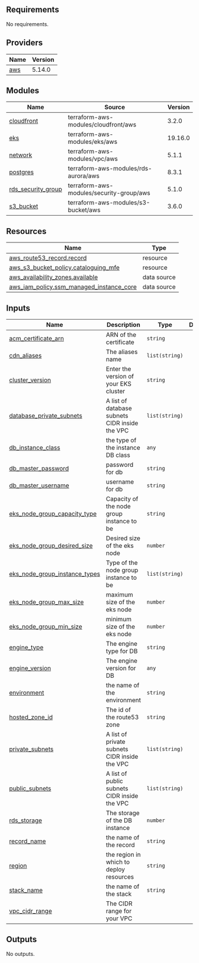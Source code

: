 <!-- BEGIN_TF_DOCS -->
## Requirements

No requirements.

## Providers

| Name | Version |
|------|---------|
| <a name="provider_aws"></a> [aws](#provider\_aws) | 5.14.0 |

## Modules

| Name | Source | Version |
|------|--------|---------|
| <a name="module_cloudfront"></a> [cloudfront](#module\_cloudfront) | terraform-aws-modules/cloudfront/aws | 3.2.0 |
| <a name="module_eks"></a> [eks](#module\_eks) | terraform-aws-modules/eks/aws | 19.16.0 |
| <a name="module_network"></a> [network](#module\_network) | terraform-aws-modules/vpc/aws | 5.1.1 |
| <a name="module_postgres"></a> [postgres](#module\_postgres) | terraform-aws-modules/rds-aurora/aws | 8.3.1 |
| <a name="module_rds_security_group"></a> [rds\_security\_group](#module\_rds\_security\_group) | terraform-aws-modules/security-group/aws | 5.1.0 |
| <a name="module_s3_bucket"></a> [s3\_bucket](#module\_s3\_bucket) | terraform-aws-modules/s3-bucket/aws | 3.6.0 |

## Resources

| Name | Type |
|------|------|
| [aws_route53_record.record](https://registry.terraform.io/providers/hashicorp/aws/latest/docs/resources/route53_record) | resource |
| [aws_s3_bucket_policy.cataloguing_mfe](https://registry.terraform.io/providers/hashicorp/aws/latest/docs/resources/s3_bucket_policy) | resource |
| [aws_availability_zones.available](https://registry.terraform.io/providers/hashicorp/aws/latest/docs/data-sources/availability_zones) | data source |
| [aws_iam_policy.ssm_managed_instance_core](https://registry.terraform.io/providers/hashicorp/aws/latest/docs/data-sources/iam_policy) | data source |

## Inputs

| Name | Description | Type | Default | Required |
|------|-------------|------|---------|:--------:|
| <a name="input_acm_certificate_arn"></a> [acm\_certificate\_arn](#input\_acm\_certificate\_arn) | ARN of the certificate | `string` |  | no |
| <a name="input_cdn_aliases"></a> [cdn\_aliases](#input\_cdn\_aliases) | The aliases name | `list(string)` |  | no |
| <a name="input_cluster_version"></a> [cluster\_version](#input\_cluster\_version) | Enter the version of your EKS cluster | `string` |  | no |
| <a name="input_database_private_subnets"></a> [database\_private\_subnets](#input\_database\_private\_subnets) | A list of database subnets CIDR inside the VPC | `list(string)` || no |
| <a name="input_db_instance_class"></a> [db\_instance\_class](#input\_db\_instance\_class) | the type of the instance DB class | `any` | | no |
| <a name="input_db_master_password"></a> [db\_master\_password](#input\_db\_master\_password) | password for db | `string` |  | no |
| <a name="input_db_master_username"></a> [db\_master\_username](#input\_db\_master\_username) | username for db | `string` |  | no |
| <a name="input_eks_node_group_capacity_type"></a> [eks\_node\_group\_capacity\_type](#input\_eks\_node\_group\_capacity\_type) | Capacity of the node group instance to be | `string` |  | no |
| <a name="input_eks_node_group_desired_size"></a> [eks\_node\_group\_desired\_size](#input\_eks\_node\_group\_desired\_size) | Desired size of the eks node | `number` | | no |
| <a name="input_eks_node_group_instance_types"></a> [eks\_node\_group\_instance\_types](#input\_eks\_node\_group\_instance\_types) | Type of the node group instance to be | `list(string)` |  | no |
| <a name="input_eks_node_group_max_size"></a> [eks\_node\_group\_max\_size](#input\_eks\_node\_group\_max\_size) | maximum size of the eks node | `number` |  | no |
| <a name="input_eks_node_group_min_size"></a> [eks\_node\_group\_min\_size](#input\_eks\_node\_group\_min\_size) | minimum size of the eks node | `number` |  | no |
| <a name="input_engine_type"></a> [engine\_type](#input\_engine\_type) | The engine type for DB | `string` |  | no |
| <a name="input_engine_version"></a> [engine\_version](#input\_engine\_version) | The engine version for DB | `any` || no |
| <a name="input_environment"></a> [environment](#input\_environment) | the name of the environment | `string` |  | no |
| <a name="input_hosted_zone_id"></a> [hosted\_zone\_id](#input\_hosted\_zone\_id) | The id of the route53 zone | `string` | | no |
| <a name="input_private_subnets"></a> [private\_subnets](#input\_private\_subnets) | A list of private subnets CIDR inside the VPC | `list(string)` |  | no |
| <a name="input_public_subnets"></a> [public\_subnets](#input\_public\_subnets) | A list of public subnets CIDR inside the VPC | `list(string)` |  | no |
| <a name="input_rds_storage"></a> [rds\_storage](#input\_rds\_storage) | The storage of the DB instance | `number` | | no |
| <a name="input_record_name"></a> [record\_name](#input\_record\_name) | the name of the record | `string` |  | no |
| <a name="input_region"></a> [region](#input\_region) | the region in which to deploy resources | `string` |  | no |
| <a name="input_stack_name"></a> [stack\_name](#input\_stack\_name) | the name of the stack | `string` |  | no |
| <a name="input_vpc_cidr_range"></a> [vpc\_cidr\_range](#input\_vpc\_cidr\_range) | The CIDR range for your VPC |  |  | no |

## Outputs

No outputs.
<!-- END_TF_DOCS -->
